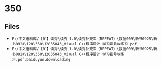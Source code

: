 # 350

## Files

- `F:/中文语料库/【01】读秀\读秀 1.0\读秀补充库（REPEAT）\数据009\新书0925\新书0920\120\350\12035043_Visual C++程序设计 学习指导与练习.pdf`
- `F:/中文语料库/【01】读秀\读秀 1.0\读秀补充库（REPEAT）\数据009\新书0925\新书0920\120\350\12035043_Visual C++程序设计 学习指导与练习.pdf.baiduyun.downloading`
